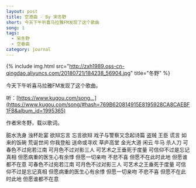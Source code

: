 ```yaml
---
layout: post
title: 空港曲 - By 宋冬野
short: 今天下午听喜马拉雅FM发现了这个歌曲
song: 1
tags:
  - 宋冬野
  - 空巷曲
category: journal
---
```


{% include img.html src="http://zxh1989.oss-cn-qingdao.aliyuncs.com/20180721/184238_56904.jpg" title="冬野" %}

今天下午听喜马拉雅FM发现了这个歌曲。

听：[https://www.kugou.com/song...](https://www.kugou.com/song/#hash=769B620814915E8195928CA8CAEBF1FB&album_id=1995365)

作者宋冬野，载以歌词。

脏水洗身 浊杯赴宴 
欲辩忘言 忘言欲辩 
戏子与警察又念起诗篇 
盗贼 王臣 谎言 
如来的饭碗 荒诞世间 
你我登船 送命或寻欢 
草庐高堂 金光大道 
闲云 牛马 杀人刀 
可春色不过宛若江南 
可月色不过对影三人 
可艺术之王垂死于度量 
可信仰不过是忘记真相 
但愿病重的医生心有余悸 
但愿一切亲吻 不悲不喜 
但愿不在此时此地 
但愿谁都不在意 
可春色不过宛若江南 
可月色不过对影三人 
可艺术之王垂死于度量 
可信仰不过是忘记真相 
但愿病重的医生心有余悸 
但愿一切亲吻 不悲不喜 
但愿不在此时此地 
但愿谁都不在意

